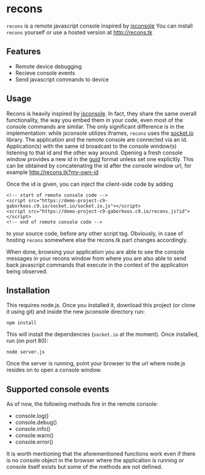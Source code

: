 recons
======

`recons` is a remote javascript console inspired by [jsconsole](http://jsconsole.com)
You can install `recons` yourself or use a hosted version at http://recons.tk 

Features
--------

* Remote device debugging
* Recieve console events
* Send javascript commands to device

Usage
-----

Recons is heavily inspired by [jsconsole](http://jsconsole.com). In fact, they share the same overall functionality, the way you embed them in your code, even most of the console commands are similar. The only significant difference is in the implementation: while jsconsole utilizes iframes, `recons` uses the [socket.io](http://socket.io) library.
The application and the remote console are connected via an id. Application(s) with the same id broadcast to the console window(s) listening to that id and the other way around.
Opening a fresh console window provides a new id in the [guid](http://en.wikipedia.org/wiki/Globally_unique_identifier) format unless set one explicitly. This can be obtained by concatenating the id after the console window url, for example
http://recons.tk?my-own-id

Once the id is given, you can inject the client-side code by adding 

    <!-- start of remote console code -->
    <script src="https://demo-project-c9-gaborkoos.c9.io/socket.io/socket.io.js"></script>
    <script src="https://demo-project-c9-gaborkoos.c9.io/recons.js?id"></script>
    <!-- end of remote console code --> 

to your source code, before any other script tag. Obviously, in case of hosting `recons` somewhere else the recons.tk part changes accordingly.

When done, browsing your application you are able to see the console messages in your recons window from where you are also able to send back javascript commands that execute in the context of the application being observed.

Installation
------------

This requires node.js. Once you installed it, download this project (or clone it using git) and inside the new jsconsole directory run:

`npm install`

This will install the dependencies (`socket.io` at the moment).
Once installed, run (on port 80):

`node server.js`

Once the server is running, point your browser to the url where node.js resides on to open a console window.

Supported console events
------------------------

As of now, the following methods fire in the remote console:
* console.log()
* console.debug()
* console.info()
* console.warn()
* console.error()

It is worth mentioning that the aforementioned functions work even if there is no console object in the browser where the application is running or console itself exists but some of the methods are not defined.